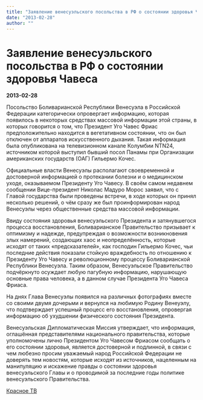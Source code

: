 ```yaml
---
title: "Заявление венесуэльского посольства в РФ о состоянии здоровья Чавеса"
date: "2013-02-28"
author: ""
---
```


# Заявление венесуэльского посольства в РФ о состоянии здоровья Чавеса

**2013-02-28** 

Посольство Боливарианской Республики Венесуэла в Российской Федерации категорически опровергает информацию, которая появилось в некоторых средствах массовой информации этой страны, в которых говорится о том, что Президент Уго Чавес Фриас предположительно находится в вегетативном состоянии, что он был отключен от аппаратов искусственного дыхания. Такая информация была опубликована на телевизионном канале Колумбии NTN24, источником которой выступил бывший посол Панамы при Организации американских государств (ОАГ) Гильермо Кочес.

Официальные власти Венесуэлы располагают своевременной и достоверной информацией о протекании болезни и о медицинском уходе, оказываемом Президенту Уго Чавесу. В своём самом недавнем сообщении Вице-президент Николас Мадуро Морос заявил, что с Главой государства были проведены встречи, в ходе которых он принял несколько решений, о чём сразу же был проинформирован народ Венесуэлы через общественные средства массовой информации.

Ввиду состояния здоровья венесуэльского Президента и затянувшегося процесса восстановления, Боливарианское Правительство призывает к оптимизму и надежде, предупреждая о возможности возникновения злых намерений, создающих хаос и неопределённость, которые исходят от таких «предсказателей», как господин Гильермо Кочес, чьи последние действия показали стойкую враждебность по отношению к Президенту Уго Чавесу и революционному процессу Боливарианской Республики Венесуэла. Таким образом, Венесуэльское Правительство подчёркнуто осуждает любую пагубную информацию, нарушающую основные права человека, а в данном случае Президента Уго Чавеса Фриаса.

На днях Глава Венесуэлы появился на различных фотографиях вместе со своими двумя дочерьми и вернулся на любимую Родину Венеуэлу, что подтверждает успешный процесс его восстановления, опровергая информацию об ухудшении физического состояния Президента.

Венесуэльская Дипломатическая Миссия утверждает, что информация, оглашённая представителями национального правительства, которые уполномочены лично Президентом Уго Чавесом Фриасом сообщать о его состоянии здоровья, является достоверной и подлинной, в связи с чем любезно просим уважаемый народ Российской Федерации не доверять тем новостям, которые исходят из источников, нацеленным на манипуляцию и искажение правды о состоянии здоровья венесуэльского Главы и о проводимой за последние годы политике венесуэльского Правительства.

[Красное ТВ](http://www.krasnoetv.ru/node/17584)